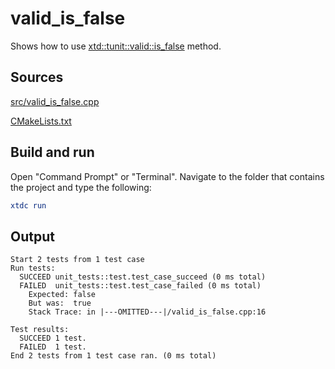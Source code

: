 # valid_is_false

Shows how to use [xtd::tunit::valid::is_false](https://gammasoft71.github.io/xtd/reference_guides/latest/classxtd_1_1tunit_1_1valid.html#a8637a74ce9ba5c3247e4645ded7cb42e) method.

## Sources

[src/valid_is_false.cpp](src/valid_is_false.cpp)

[CMakeLists.txt](CMakeLists.txt)

## Build and run

Open "Command Prompt" or "Terminal". Navigate to the folder that contains the project and type the following:

```cmake
xtdc run
```

## Output

```
Start 2 tests from 1 test case
Run tests:
  SUCCEED unit_tests::test.test_case_succeed (0 ms total)
  FAILED  unit_tests::test.test_case_failed (0 ms total)
    Expected: false
    But was:  true
    Stack Trace: in |---OMITTED---|/valid_is_false.cpp:16

Test results:
  SUCCEED 1 test.
  FAILED  1 test.
End 2 tests from 1 test case ran. (0 ms total)
```
